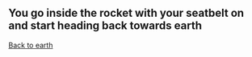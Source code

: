 You go inside the rocket with your seatbelt on and start heading back towards earth
---
[Back to earth](survived.md)

